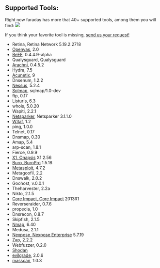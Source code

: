 Supported Tools:
---
Right now faraday has more that 40+ supported tools, among them you will find: 
![](https://raw.github.com/wiki/infobyte/faraday/images/plugins/Plugins.png)

If you think your favorite tool is missing, [send us your request!](https://github.com/infobyte/faraday/issues/new)
* Retina, Retina Network 5.19.2.2718
* [Openvas](https://twitter.com/openvas), 2.0
* [BeEF](https://twitter.com/beefproject), 0.4.4.9-alpha
* Qualysguard, Qualysguard
* [Arachni](https://twitter.com/ArachniScanner), 0.4.5.2
* Hydra, 7.5
* [Acunetix](https://twitter.com/acunetix), 9
* Dnsenum, 1.2.2
* [Nessus](https://twitter.com/tenablesecurity), 5.2.4
* [Sqlmap](https://twitter.com/sqlmap), sqlmap/1.0-dev
* ftp, 0.17
* Listurls, 6.3
* whois, 5.0.20
* Wapiti, 2.2.1
* [Netsparker](https://twitter.com/Netsparker), Netsparker 3.1.1.0
* [W3af](https://twitter.com/w3af), 1.2
* ping, 1.0.0
* Telnet, 0.17
* Dnsmap, 0.30
* Amap, 5.4
* arp-scan, 1.8.1
* Fierce, 0.9.9
* [X1, Onapsis](https://twitter.com/onapsis) X1 2.56
* [Burp, BurpPro](https://twitter.com/Burp_Suite) 1.5.18 
* [Metasploit](https://twitter.com/metasploit), 4.7.2
* Metagoofil, 2.2
* Dnswalk, 2.0.2
* Goohost, v.0.0.1
* Theharvester, 2.2a
* Nikto, 2.1.5
* [Core Impact, Core Impact](https://twitter.com/CoreSecurity) 2013R1
* Reverseraider, 0.7.6
* propecia, 1.0
* Dnsrecon, 0.8.7
* Skipfish, 2.1.5
* [Nmap](https://twitter.com/nmap), 6.40
* Medusa, 2.1.1
* [Nexpose, Nexpose Enterprise](https://twitter.com/rapid7) 5.7.19
* Zap, 2.2.2
* Webfuzzer, 0.2.0
* [Shodan](https://twitter.com/shodanhq)
* [evilgrade](http://twitter.com/infobytesec), 2.0.6
* [masscan](https://twitter.com/ErrataRob), 1.0.3